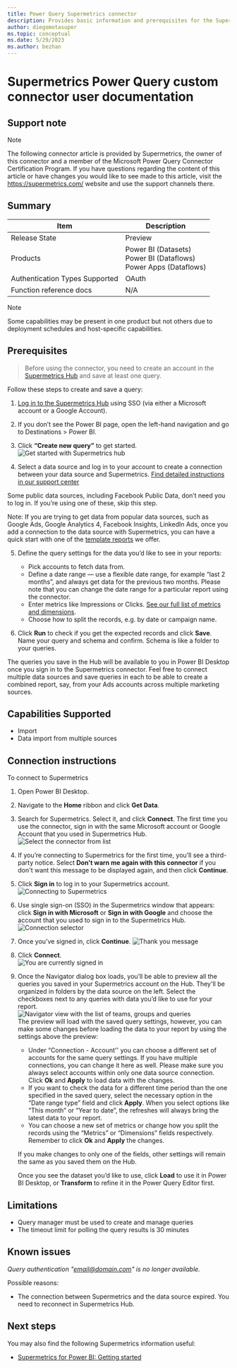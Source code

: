 ```yaml
---
title: Power Query Supermetrics connector
description: Provides basic information and prerequisites for the Supermetrics connector, supported authentication types, outlines limitations and issues.
author: diegomotasuper
ms.topic: conceptual
ms.date: 5/29/2023
ms.author: bezhan
---
```


# Supermetrics Power Query custom connector user documentation 

## Support note

>[!Note]
>The following connector article is provided by Supermetrics, the owner of this connector and a member of the Microsoft Power Query Connector Certification Program. If you have questions regarding the content of this article or have changes you would like to see made to this article, visit the https://supermetrics.com/ website and use the support channels there.

## Summary
| Item | Description                                                                       |
| ---- |-----------------------------------------------------------------------------------|
| Release State | Preview                                                                     |
| Products | Power BI (Datasets)<br/>Power BI (Dataflows)<br/> Power Apps (Dataflows) |
| Authentication Types Supported | OAuth                                  |
| Function reference docs | N/A |

>[!Note]
>Some capabilities may be present in one product but not others due to deployment schedules and host-specific capabilities.


## Prerequisites
>Before using the connector, you need to create an account in the [Supermetrics Hub](https://hub.supermetrics.com)  and save at least one query.

Follow these steps to create and save a query:

1. [Log in to the Supermetrics Hub](https://hub.supermetrics.com/) using SSO (via either a Microsoft account or a Google Account).

2. If you don’t see the Power BI page, open the left-hand navigation and go to Destinations > Power BI.

3. Click **“Create new query”** to get started.
![Get started with Supermetrics hub](./media/supermetrics/sm_get_started_with_query_manager.png "Get started with query manager")

4. Select a data source and log in to your account to create a connection between your data source and Supermetrics. [Find detailed instructions in our support center](https://supermetrics.com/docs/product-power-bi-getting-started/)

Some public data sources, including Facebook Public Data, don’t need you to log in. If you’re using one of these, skip this step.

Note: If you are trying to get data from popular data sources, such as Google Ads, Google Analytics 4, Facebook Insights, LinkedIn Ads, once you add a connection to the data source with Supermetrics, you can have a quick start with one of the [template reports](https://supermetrics.com/template-gallery?page=1&search=&destination=567736) we offer.


5. Define the query settings for the data you’d like to see in your reports:
    - Pick accounts to fetch data from.
    - Define a date range — use a flexible date range, for example “last 2 months”, and always get data for the previous two months. Please note that you can change the date range for a particular report using the connector.
    - Enter metrics like Impressions or Clicks. [See our full list of metrics and dimensions](https://supermetrics.com/docs/).
    - Choose how to split the records, e.g. by date or campaign name.

6. Click **Run** to check if you get the expected records and click **Save**. Name your query and schema and confirm. Schema is like a folder to your queries.

The queries you save in the Hub will be available to you in Power BI Desktop once you sign in to the Supermetrics connector. Feel free to connect multiple data sources and save queries in each to be able to create a combined report, say, from your Ads accounts across multiple marketing sources.



## Capabilities Supported
* Import 
* Data import from multiple sources

## Connection instructions
To connect to Supermetrics
1. Open Power BI Desktop.

2. Navigate to the **Home** ribbon and click **Get Data**.

3. Search for Supermetrics. Select it, and click **Connect**.  The first time you use the connector, sign in with the same Microsoft account or Google Account that you used in Supermetrics Hub.
![Select the connector from list](./media/supermetrics/sm_connectors_list.png "Select the connector from list")

4. If you’re connecting to Supermetrics for the first time, you’ll see a third-party notice. Select **Don't warn me again with this connector** if you don't want this message to be displayed again, and then click **Continue**.

5. Click **Sign in** to log in to your Supermetrics account.  
![Connecting to Supermetrics](./media/supermetrics/sm_connect_to_supermetrics.png "Connecting to Supermetrics")

6. Use single sign-on (SSO) in the Supermetrics window that appears: click **Sign in with Microsoft** or **Sign in with Google** and choose the account that you used to sign in to the Supermetrics Hub.
![Connection selector](./media/supermetrics/sm_signin_page.png "Connection selector")

7. Once you’ve signed in, click **Continue**.
![Thank you message](./media/supermetrics/sm_thanks_page.png "Thank you message")

8. Click **Connect**.  
![You are currently signed in](./media/supermetrics/sm_signed_in.png "You are currently signed in")

9. Once the Navigator dialog box loads, you’ll be able to preview all the queries you saved in your Supermetrics account on the Hub. They'll be organized in folders by the data source on the left. Select the checkboxes next to any queries with data you’d like to use for your report.  
![Navigator view with the list of teams, groups and queries](./media/supermetrics/sm_navigator.png "Navigator view with the list of teams, groups and queries")  
   The preview will load with the saved query settings, however, you can make some changes before loading the data to your report by using the settings above the preview:
   - Under “Connection - Account'' you can choose a different set of accounts for the same query settings. If you have multiple connections, you can change it here as well.  Please make sure you always select accounts within only one data source connection. Click **Ok** and **Apply** to load data with the changes.
   - If you want to check the data for a different time period than the one specified in the saved query, select the necessary option in the “Date range type” field and click **Apply**. When you select options like “This month” or “Year to date”, the refreshes will always bring the latest data to your report.
   - You can choose a new set of metrics or change how you split the records using the “Metrics” or “Dimensions” fields respectively. Remember to click **Ok** and **Apply** the changes.

    If you make changes to only one of the fields, other settings will remain the same as you saved them on the Hub.

    Once you see the dataset you’d like to use, click **Load** to use it in Power BI Desktop, or **Transform** to refine it in the Power Query Editor first.


## Limitations
- Query manager must be used to create and manage queries
- The timeout limit for polling the query results is 30 minutes


## Known issues

*Query authentication "email@domain.com" is no longer available.*

Possible reasons:
- The connection between Supermetrics and the data source expired. You need to reconnect in Supermetrics Hub.


## Next steps

You may also find the following Supermetrics information useful:

* [Supermetrics for Power BI: Getting started](https://supermetrics.com/docs/product-power-bi-getting-started/)
